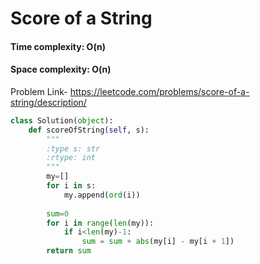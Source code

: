 # Score of a String

#### Time complexity: O(n)
#### Space complexity: O(n)

Problem Link- https://leetcode.com/problems/score-of-a-string/description/

```python
class Solution(object):
    def scoreOfString(self, s):
        """
        :type s: str
        :rtype: int
        """
        my=[]
        for i in s:
            my.append(ord(i))
        
        sum=0
        for i in range(len(my)):
            if i<len(my)-1:
                sum = sum + abs(my[i] - my[i + 1])
        return sum        
```
